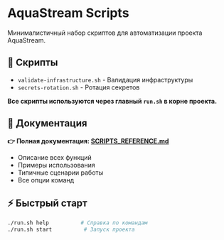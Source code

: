 # AquaStream Scripts

Минималистичный набор скриптов для автоматизации проекта AquaStream.

## 🔧 Скрипты

- `validate-infrastructure.sh` - Валидация инфраструктуры
- `secrets-rotation.sh` - Ротация секретов

**Все скрипты используются через главный `run.sh` в корне проекта.**

## 📖 Документация

**👉 Полная документация: [SCRIPTS_REFERENCE.md](../docs/SCRIPTS_REFERENCE.md)**

- Описание всех функций
- Примеры использования
- Типичные сценарии работы
- Все опции команд

## ⚡ Быстрый старт

```bash
./run.sh help          # Справка по командам
./run.sh start          # Запуск проекта
```
